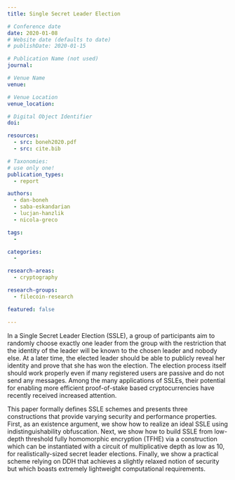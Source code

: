 ```yaml
---
title: Single Secret Leader Election

# Conference date
date: 2020-01-08
# Website date (defaults to date)
# publishDate: 2020-01-15

# Publication Name (not used)
journal:

# Venue Name
venue:

# Venue Location
venue_location:

# Digital Object Identifier
doi:

resources:
  - src: boneh2020.pdf
  - src: cite.bib

# Taxonomies:
# use only one!
publication_types:
  - report

authors:
  - dan-boneh
  - saba-eskandarian
  - lucjan-hanzlik
  - nicola-greco

tags:
  -

categories:
  -

research-areas:
  - cryptography

research-groups:
  - filecoin-research

featured: false

---
```


In a Single Secret Leader Election (SSLE), a group of participants aim to randomly choose exactly one leader from the group with the restriction that the identity of the leader will be known to the chosen leader and nobody else. At a later time, the elected leader should be able to publicly reveal her identity and prove that she has won the election. The election process itself should work properly even if many registered users are passive and do not send any messages. Among the many applications of SSLEs, their potential for enabling more efficient proof-of-stake based cryptocurrencies have recently received increased attention.

This paper formally defines SSLE schemes and presents three constructions that provide varying security and performance properties. First, as an existence argument, we show how to realize an ideal SSLE using indistinguishability obfuscation. Next, we show how to build SSLE from low-depth threshold fully homomorphic encryption (TFHE) via a construction which can be instantiated with a circuit of multiplicative depth as low as 10, for realistically-sized secret leader elections. Finally, we show a practical scheme relying on DDH that achieves a slightly relaxed notion of security but which boasts extremely lightweight computational requirements.
